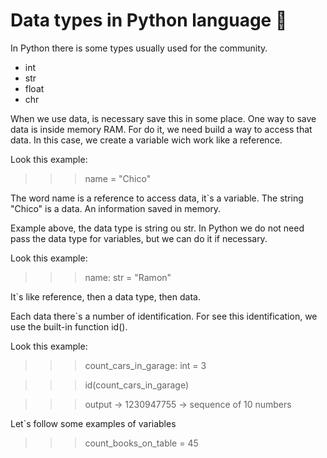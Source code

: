 Data types in Python language 🐍
======================

In Python there is some types usually used for the community.

- int
- str
- float
- chr

When we use data, is necessary save this in some place. One way to save data is inside memory RAM.
For do it, we need build a way to access that data. In this case, we create a variable wich work like a reference.

Look this example:
>>> name = "Chico"

The word name is a reference to access data, it`s a variable.
The string "Chico" is a data. An information saved in memory.

Example above, the data type is string ou str. In Python we do not need pass the data type for variables, but we can do it if necessary.

Look this example:
>>> name: str = "Ramon"

It`s like reference, then a data type, then data.

Each data there`s a number of identification. For see this identification, we use the built-in function id().

Look this example:
>>> count_cars_in_garage: int = 3

>>> id(count_cars_in_garage)

>>> output -> 1230947755 -> sequence of 10 numbers

Let`s follow some examples of variables
>>> count_books_on_table = 45

>>> 

>>>

>>>

>>>

>>>

>>>

>>>

>>>

>>>

>>>
